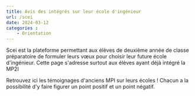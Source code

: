 ```yaml
---
title: Avis des intégrés sur leur école d'ingénieur
url: /scei
date: 2024-03-12
categories :
    - Orientation
---
```


Scei est la plateforme permettant aux élèves de deuxième année de classe préparatoire de formuler leurs vœux pour choisir leur future école d'ingénieur. Cette page s'adresse surtout aux élèves ayant déjà intégré la MP2I

Retrouvez ici les témoignages d'anciens MPI sur leurs écoles ! Chacun a la possibilité d'y faire figurer un point positif et un point négatif.
